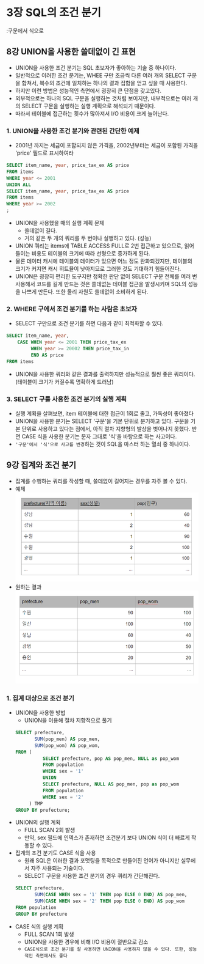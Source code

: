 
# 3장 SQL의 조건 분기
:구문에서 식으로 
## 8강 UNION을 사용한 쓸데없이 긴 표현 
- UNION을 사용한 조건 분기는 SQL 초보자가 좋아하는 기술 중 하나이다.
- 일반적으로 이러한 조건 분기는, WHEE 구만 조금씩 다른 여러 개의 SELECT 구문을 합쳐서, 복수의 조건에 일치하는 하나의 결과 집합을 얻고 싶을 때 사용한다. 
- 하지만 이런 방법은 성능적인 측면에서 굉장히 큰 단점을 갖고있다. 
- 외부적으로는 하나의 SQL 구문을 실행하는 것처럼 보이지만, 내부적으로는 여러 개의 SELECT 구문을 실행하는 실행 계획으로 해석되기 때문이다.
- 따라서 테이블에 접근하는 횟수가 많아져서 I/O 비용이 크게 늘어난다. 
### 1. UNION을 사용한 조건 분기와 관련된 간단한 예제
- 2001년 까지는 세금이 포함되지 않은 가격을, 2002년부터는 세금이 포함된 가격을 'price' 필드로 표시하여라
```sql
SELECT item_name, year, price_tax_ex AS price
FROM items
WHERE year <= 2001
UNION ALL 
SELECT item_name, year, price_tax_ex AS price 
FROM items
WHERE year >= 2002
;
```
- UNION을 사용했을 때의 실행 계획 문제
  + 쓸데없이 길다.
  + 거의 같은 두 개의 쿼리를 두 번이나 실행하고 있다. (성능)
- UNION 쿼리는 items에 TABLE ACCESS FULL로 2번 접근하고 있으므로, 읽어들이는 비용도 테이블의 크기에 따라 선형으로 증가하게 된다. 
- 물론 데이터 캐시에 테이블의 데이터가 있으면 어느 정도 완화되겠지만, 테이블의 크기가 커지면 캐시 히트율이 낮아지므로 그러한 것도 기대하기 힘들어진다. 
- UNION은 굉장히 편리한 도구지만 정확한 판단 없이 SELECT 구문 전체를 여러 번 사용해서 코드를 길게 만드는 것은 쓸데없는 테이블 접근을 발생시키며 SQL의 성능을 나쁘게 만든다. 또한 물리 자원도 쓸데없이 소비하게 된다. 
### 2. WHERE 구에서 조건 분기를 하는 사람은 초보자
- SELECT 구만으로 조건 분기를 하면 다음과 같이 최적화할 수 있다. 
```sql
SELECT item_name, year, 
    CASE WHEN year <= 2001 THEN price_tax_ex
         WHEN year >= 20002 THEN price_tax_in 
         END AS price 
FROM items
```
- UNION을 사용한 쿼리와 같은 결과를 출력하지만 성능적으로 훨씬 좋은 쿼리이다.(테이블이 크기가 커질수록 명확하게 드러남)
### 3. SELECT 구를 사용한 조건 분기의 실행 계획
- 실행 계획을 살펴보면, item 테이블에 대한 접근이 1회로 줄고, 가독성이 좋아졌다 
- UNION을 사용한 분기는 SELECT '구문'을 기본 단위로 분기하고 있다. 구문을 기본 단위로 사용하고 있다는 점에서, 아직 절차 지향형의 발상을 벗어나지 못했다. 반면 CASE 식을 사용한 분기는 문자 그대로 '식'을 바탕으로 하는 사고이다.
- `'구문'에서 '식'으로 사고를 변경`하는 것이 SQL을 마스터 하는 열쇠 중 하나이다. 

## 9강 집계와 조건 분기
- 집계를 수행하는 쿼리를 작성할 때, 쓸데없이 길어지는 경우를 자주 볼 수 있다. 
- 예제 
![인구테이블](./images/9강/인구테이블.png)
- 원하는 결과
![원하는결과](./images/9강/원하는결과.png)
### 1. 집계 대상으로 조건 분기 
- UNION을 사용한 방법
  + UNION을 이용해 절차 지향적으로 풀기
  ```sql
  SELECT prefecture, 
         SUM(pop_men) AS pop_men,
         SUM(pop_wom) AS pop_wom,
  FROM (
            SELECT prefecture, pop AS pop_men, NULL as pop_wom
            FROM population
            WHERE sex = '1'
            UNION
            SELECT prefecture, NULL AS pop_men, pop as pop_wom
            FROM population
            WHERE sex = '2'
       ) TMP
  GROUP BY prefecture;     
  ```
- UNION의 실행 계획
  + FULL SCAN 2회 발생
  + 만약, sex 필드에 인덱스가 존재하면 조건분기 보다 UNION 식이 더 빠르게 작동할 수 있다.
- 집계의 조건 분기도 CASE 식을 사용
  + 원래 SQL은 이러한 결과 포맷팅을 목적으로 만들어진 언어가 아니지만 실무에서 자주 사용되는 기술이다. 
  + SELECT 구문을 사용한 조건 분기의 경우 쿼리가 간단해진다. 
  ```sql
  SELECT prefecture,
         SUM(CASE WHEN sex = '1' THEN pop ELSE 0 END) AS pop_men,
         SUM(CASE WHEN sex = '2' THEN pop ELSE 0 END) AS pop_wom
  FROM population
  GROUP BY prefecture       
  ```  
- CASE 식의 실행 계획 
  + FULL SCAN 1회 발생
  + UNION을 사용한 경우에 비해 I/O 비용이 절반으로 감소
  + `CASE식으로 조건 분기를 잘 사용하면 UNION을 사용하지 않을 수 있다. 또한, 성능적인 측면에서도 좋다`




